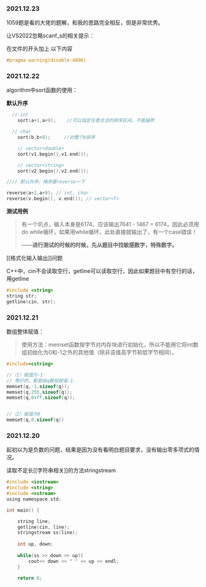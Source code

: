 
### 2021.12.23

1059题是看的大佬的题解，和我的思路完全相反，但是非常优秀。

让VS2022忽略scanf_s的相关提示：

在文件的开头加上 以下内容

```c++
#pragma warning(disable:4996)
```




### 2021.12.22

algorithm中sort函数的使用：

**默认升序**

```c++
  // int
    sort(a+1,a+9);    //可以指定任意合法的排序区间，不能越界

  // char
    sort(b,b+8);     //对整个b排序

	// vector<double>
    sort(v1.begin(),v1.end());

	// vector<string>
    sort(v2.begin(),v2.end());

//// 默认升序，降序要reverse一下

reverse(a+1,a+9); // int, char
reverse(v.begin(), v.end()); // vector<T>
```

**测试用例**

> 有一个坑点，输入本身是6174，应该输出7641 - 1467 = 6174，因此必须用do while循环，如果用while循环，此处直接就输出了，有一个case错误！
>
> ——**进行测试的时候的时候，先从题目中找敏感数字，特殊数字。**

[[格式化输入输出]]问题

C++中，cin不会读取空行，getline可以读取空行，因此如果题目中有空行的话，用getline

```c++
#include <string>
string str;
getline(cin, str);
```

### 2021.12.21

数组整体赋值：

> 使用方法：memset函数按字节对内存块进行初始化，所以不能用它将int数组初始化为0和-1之外的其他值（除非该值高字节和低字节相同）。

 ```c++
 #include<cstring>
 
 //（1）赋值为-1
 // 等价的，都是给q数组赋值-1.
 memset(q,-1,sizeof(q));
 memset(q,255,sizeof(q));
 memset(q,0xff,sizeof(q));
 
 
 //（2）赋值为0
 memset(q,0,sizeof(q))
 ```

### 2021.12.20

起初以为是负数的问题，结果是因为没有看明白题目要求，没有输出零多项式的情况。

读取不定长[[字符串相关]]的方法stringstream

```c
#include <iostream>
#include <string>
#include <sstream>
using namespace std;

int main() {

	string line;
	getline(cin, line);
	stringstream ss(line);
	
	int up, down;
	
	while(ss >> down >> up){
		cout<< down << " " << up << endl;
	}

	return 0;

```
